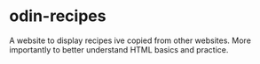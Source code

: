 # odin-recipes
A website to display recipes ive copied from other websites. More importantly to better understand HTML basics and practice.